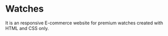 # Watches
It is an responsive E-commerce website for premium watches created with HTML and CSS only. 
